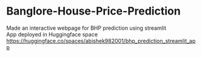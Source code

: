 # Banglore-House-Price-Prediction
Made an interactive webpage for BHP prediction using streamlit\
App deployed in Huggingface space
https://huggingface.co/spaces/abishek982001/bhp_prediction_streamlit_app

